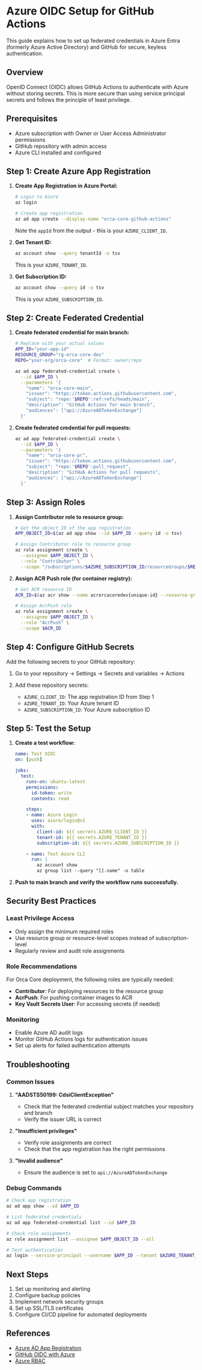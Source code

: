 # Azure OIDC Setup for GitHub Actions

This guide explains how to set up federated credentials in Azure Entra (formerly Azure Active Directory) and GitHub for secure, keyless authentication.

## Overview

OpenID Connect (OIDC) allows GitHub Actions to authenticate with Azure without storing secrets. This is more secure than using service principal secrets and follows the principle of least privilege.

## Prerequisites

- Azure subscription with Owner or User Access Administrator permissions
- GitHub repository with admin access
- Azure CLI installed and configured

## Step 1: Create Azure App Registration

1. **Create App Registration in Azure Portal:**

   ```bash
   # Login to Azure
   az login

   # Create app registration
   az ad app create --display-name "orca-core-github-actions"
   ```

   Note the `appId` from the output - this is your `AZURE_CLIENT_ID`.

2. **Get Tenant ID:**

   ```bash
   az account show --query tenantId -o tsv
   ```

   This is your `AZURE_TENANT_ID`.

3. **Get Subscription ID:**

   ```bash
   az account show --query id -o tsv
   ```

   This is your `AZURE_SUBSCRIPTION_ID`.

## Step 2: Create Federated Credential

1. **Create federated credential for main branch:**

   ```bash
   # Replace with your actual values
   APP_ID="your-app-id"
   RESOURCE_GROUP="rg-orca-core-dev"
   REPO="your-org/orca-core"  # Format: owner/repo

   az ad app federated-credential create \
     --id $APP_ID \
     --parameters '{
       "name": "orca-core-main",
       "issuer": "https://token.actions.githubusercontent.com",
       "subject": "repo:'$REPO':ref:refs/heads/main",
       "description": "GitHub Actions for main branch",
       "audiences": ["api://AzureADTokenExchange"]
     }'
   ```

2. **Create federated credential for pull requests:**

   ```bash
   az ad app federated-credential create \
     --id $APP_ID \
     --parameters '{
       "name": "orca-core-pr",
       "issuer": "https://token.actions.githubusercontent.com",
       "subject": "repo:'$REPO':pull_request",
       "description": "GitHub Actions for pull requests",
       "audiences": ["api://AzureADTokenExchange"]
     }'
   ```

## Step 3: Assign Roles

1. **Assign Contributor role to resource group:**

   ```bash
   # Get the object ID of the app registration
   APP_OBJECT_ID=$(az ad app show --id $APP_ID --query id -o tsv)

   # Assign Contributor role to resource group
   az role assignment create \
     --assignee $APP_OBJECT_ID \
     --role "Contributor" \
     --scope "/subscriptions/$AZURE_SUBSCRIPTION_ID/resourceGroups/$RESOURCE_GROUP"
   ```

2. **Assign ACR Push role (for container registry):**

   ```bash
   # Get ACR resource ID
   ACR_ID=$(az acr show --name acrorcacoredev{unique-id} --resource-group $RESOURCE_GROUP --query id -o tsv)

   # Assign AcrPush role
   az role assignment create \
     --assignee $APP_OBJECT_ID \
     --role "AcrPush" \
     --scope $ACR_ID
   ```

## Step 4: Configure GitHub Secrets

Add the following secrets to your GitHub repository:

1. Go to your repository → Settings → Secrets and variables → Actions
2. Add these repository secrets:

   - `AZURE_CLIENT_ID`: The app registration ID from Step 1
   - `AZURE_TENANT_ID`: Your Azure tenant ID
   - `AZURE_SUBSCRIPTION_ID`: Your Azure subscription ID

## Step 5: Test the Setup

1. **Create a test workflow:**

   ```yaml
   name: Test OIDC
   on: [push]

   jobs:
     test:
       runs-on: ubuntu-latest
       permissions:
         id-token: write
         contents: read

       steps:
       - name: Azure Login
         uses: azure/login@v1
         with:
           client-id: ${{ secrets.AZURE_CLIENT_ID }}
           tenant-id: ${{ secrets.AZURE_TENANT_ID }}
           subscription-id: ${{ secrets.AZURE_SUBSCRIPTION_ID }}

       - name: Test Azure CLI
         run: |
           az account show
           az group list --query "[].name" -o table
   ```

2. **Push to main branch and verify the workflow runs successfully.**

## Security Best Practices

### Least Privilege Access

- Only assign the minimum required roles
- Use resource group or resource-level scopes instead of subscription-level
- Regularly review and audit role assignments

### Role Recommendations

For Orca Core deployment, the following roles are typically needed:

- **Contributor**: For deploying resources to the resource group
- **AcrPush**: For pushing container images to ACR
- **Key Vault Secrets User**: For accessing secrets (if needed)

### Monitoring

- Enable Azure AD audit logs
- Monitor GitHub Actions logs for authentication issues
- Set up alerts for failed authentication attempts

## Troubleshooting

### Common Issues

1. **"AADSTS50199: CdsiClientException"**
   - Check that the federated credential subject matches your repository and branch
   - Verify the issuer URL is correct

2. **"Insufficient privileges"**
   - Verify role assignments are correct
   - Check that the app registration has the right permissions

3. **"Invalid audience"**
   - Ensure the audience is set to `api://AzureADTokenExchange`

### Debug Commands

```bash
# Check app registration
az ad app show --id $APP_ID

# List federated credentials
az ad app federated-credential list --id $APP_ID

# Check role assignments
az role assignment list --assignee $APP_OBJECT_ID --all

# Test authentication
az login --service-principal --username $APP_ID --tenant $AZURE_TENANT_ID
```

## Next Steps

1. Set up monitoring and alerting
2. Configure backup policies
3. Implement network security groups
4. Set up SSL/TLS certificates
5. Configure CI/CD pipeline for automated deployments

## References

- [Azure AD App Registration](https://docs.microsoft.com/en-us/azure/active-directory/develop/quickstart-register-app)
- [GitHub OIDC with Azure](https://docs.github.com/en/actions/deployment/security/hardening-your-deployments/configuring-openid-connect-in-azure)
- [Azure RBAC](https://docs.microsoft.com/en-us/azure/role-based-access-control/)
